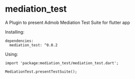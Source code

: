 # mediation_test

A Plugin to present Admob Mediation Test Suite for flutter app

Installing:

~~~~
dependencies:
  mediation_test: ^0.0.2
~~~~
    
Using:

~~~~
import 'package:mediation_test/mediation_test.dart';

MediationTest.presentTestSuite();
              
~~~~
